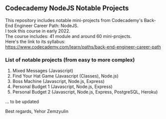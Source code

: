 ## Codecademy NodeJS Notable Projects

This repository includes notable mini-projects from Codecademy's Back-End Engineer Career Path: NodeJS.  
I took this course in early 2022.  
The course includes: 41 module and around 60 mini-projects.  
Here's the link to its syllabus: https://www.codecademy.com/learn/paths/back-end-engineer-career-path  
  
### List of notable projects (from easy to more complex)
1. Mixed Messages (Javascript)
2. Find Your Hat Game (Javascript (Classes), Node.js)
3. Boss Machine (Javascript, Node.js, Express)
4. Personal Budget 1 (Javascript, Node.js, Express)
5. Personal Budget 2 (Javascript, Node.js, Express, PostgreSQL, Heroku)


... to be updated

  
Best regards,
Yehor Zemzyulin
